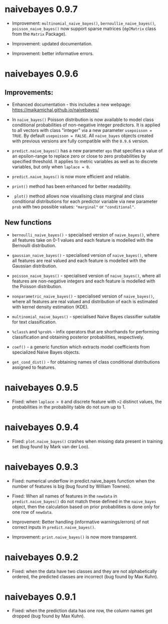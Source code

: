# naivebayes 0.9.7

* Improvement: `multinomial_naive_bayes()`, `bernoullie_naive_bayes()`, `poisson_naive_bayes()` now support sparse matrices (`dgCMatrix` class from the `Matrix` Package).

* Improvement: updated documentation.

* Improvement: better informative errors.


# naivebayes 0.9.6

## Improvements:

* Enhanced documentation - this includes a new webpage: https://majkamichal.github.io/naivebayes/

* In `naive_bayes()` Poisson distribution is now available to model class conditional probabilities of non-negative integer predictors. It is applied to all vectors with class "integer" via a new parameter `usepoisson = TRUE`. By default `usepoisson = FALSE`. All `naive_bayes` objects created with previous versions are fully compatible with the `0.9.6` version.

* `predict.naive_bayes()` has a new parameter `eps` that specifies a value of an epsilon-range to replace zero or close to zero probabilities by specified threshold. It applies to metric variables as well as to discrete variables, but only when `laplace = 0`.

* `predict.naive_bayes()` is now more efficient and reliable.

* `print()` method has been enhanced for better readability.

* ` plot()` method allows now visualising class marginal and class conditional distributions for each predictor variable via new parameter `prob` with two possible values: `"marginal"` or `"conditional"`.

## New functions

* `bernoulli_naive_bayes()` - specialised version of `naive_bayes()`, where all features take on 0-1 values and each feature is modelled with the Bernoulli distribution.
	    
* `gaussian_naive_bayes()` - specialised version of `naive_bayes()`, where all features are real valued and each feature is modelled with the Gaussian distribution.
	   
* `poisson_naive_bayes()` - specialised version of `naive_bayes()`, where all features are non-negative integers and each feature is modelled with the Poisson distribution.

* `nonparametric_naive_bayes()` - specialised version of `naive_bayes()`, where all features are real valued and distribution of each is estimated with kernel density estimation (KDE).

* `multinomial_naive_bayes()` - specialised Naive Bayes classifier suitable for text classification.
	    
* `%class%` and `%prob%` - infix operators that are shorthands for performing classification and obtaining posterior probabilities, respectively.
	    
* `coef()` - a generic function which extracts model coefficients from specialized Naive Bayes objects.
	    
* `get_cond_dist()` - for obtaining names of class conditional distributions assigned to features.

# naivebayes 0.9.5

* Fixed: when `laplace > 0` and discrete feature with `>2` distinct values, the probabilities in the probability table do not sum up to 1.

# naivebayes 0.9.4

* Fixed: `plot.naive_bayes()` crashes when missing data present in training set (bug found by Mark van der Loo).

# naivebayes 0.9.3

* Fixed: numerical underflow in predict.naive_bayes function when the number of features is big (bug found by William Townes).

* Fixed: When all names of features in the `newdata` in `predict.naive_bayes()` do not match these defined in the `naive_bayes` object, then the calculation based on prior probabilities is done only for one row of `newdata`.

* Improvement: Better handling (informative warnings/errors) of not correct inputs in `predict.naive_bayes()`.

* Improvement: `print.naive_bayes()` is now more transparent.

# naivebayes 0.9.2

* Fixed: when the data have two classes and they are not alphabetically ordered, the predicted classes are incorrect (bug found by Max Kuhn).

# naivebayes 0.9.1

* Fixed: when the prediction data has one row, the column names get dropped (bug found by Max Kuhn).
	
